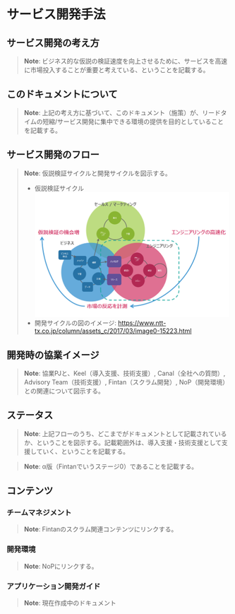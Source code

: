 # サービス開発手法

## サービス開発の考え方

> **Note**: ビジネス的な仮説の検証速度を向上させるために、サービスを高速に市場投入することが重要と考えている、ということを記載する。

## このドキュメントについて

> **Note**: 上記の考え方に基づいて、このドキュメント（施策）が、リードタイムの短縮/サービス開発に集中できる環境の提供を目的としていることを記載する。

## サービス開発のフロー

> **Note**: 仮説検証サイクルと開発サイクルを図示する。
> * 仮説検証サイクル ![](./development-cycle.png)
> * 開発サイクルの図のイメージ: https://www.ntt-tx.co.jp/column/assets_c/2017/03/image0-15223.html

## 開発時の協業イメージ

> **Note**: 協業PJと、Keel（導入支援、技術支援）, Canal（全社への質問）, Advisory Team（技術支援）, Fintan（スクラム開発）, NoP（開発環境）との関連について図示する。

## ステータス

> **Note**: 上記フローのうち、どこまでがドキュメントとして記載されているか、ということを図示する。記載範囲外は、導入支援・技術支援として支援していく、ということを記載する。

> **Note**: α版（Fintanでいうステージ0）であることを記載する。

## コンテンツ

### チームマネジメント

> **Note**: Fintanのスクラム関連コンテンツにリンクする。

### 開発環境

> **Note**: NoPにリンクする。

### アプリケーション開発ガイド

> **Note**: 現在作成中のドキュメント
